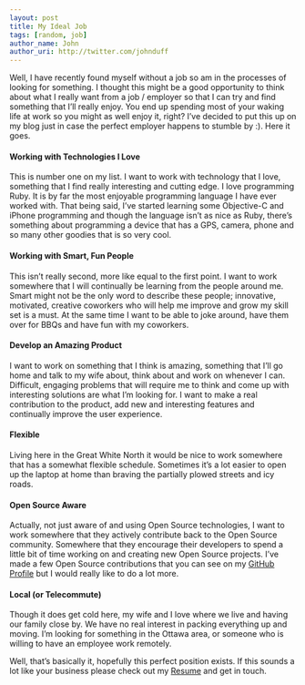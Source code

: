 ```yaml
---
layout: post
title: My Ideal Job
tags: [random, job]
author_name: John
author_uri: http://twitter.com/johnduff
---
```


Well, I have recently found myself without a job so am in the processes
of looking for something. I thought this might be a good opportunity to
think about what I really want from a job / employer so that I can try
and find something that I’ll really enjoy. You end up spending most of
your waking life at work so you might as well enjoy it, right? I’ve
decided to put this up on my blog just in case the perfect employer
happens to stumble by :). Here it goes.

#### Working with Technologies I Love

This is number one on my list. I want to work with technology that I
love, something that I find really interesting and cutting edge. I love
programming Ruby. It is by far the most enjoyable programming language I
have ever worked with. That being said, I’ve started learning some
Objective-C and iPhone programming and though the language isn’t as nice
as Ruby, there’s something about programming a device that has a GPS,
camera, phone and so many other goodies that is so very cool.

#### Working with Smart, Fun People

This isn’t really second, more like equal to the first point. I want to
work somewhere that I will continually be learning from the people
around me. Smart might not be the only word to describe these people;
innovative, motivated, creative coworkers who will help me improve and
grow my skill set is a must. At the same time I want to be able to joke
around, have them over for BBQs and have fun with my coworkers.

#### Develop an Amazing Product

I want to work on something that I think is amazing, something that I’ll
go home and talk to my wife about, think about and work on whenever I
can. Difficult, engaging problems that will require me to think and come
up with interesting solutions are what I’m looking for. I want to make a
real contribution to the product, add new and interesting features and
continually improve the user experience.

#### Flexible

Living here in the Great White North it would be nice to work somewhere
that has a somewhat flexible schedule. Sometimes it’s a lot easier to
open up the laptop at home than braving the partially plowed streets and
icy roads.

#### Open Source Aware

Actually, not just aware of and using Open Source technologies, I want
to work somewhere that they actively contribute back to the Open Source
community. Somewhere that they encourage their developers to spend a
little bit of time working on and creating new Open Source projects.
I’ve made a few Open Source contributions that you can see on my [GitHub
Profile](http://github.com/jduff) but I would really like to do a lot
more.

#### Local (or Telecommute)

Though it does get cold here, my wife and I love where we live and
having our family close by. We have no real interest in packing
everything up and moving. I’m looking for something in the Ottawa area,
or someone who is willing to have an employee work remotely.

Well, that’s basically it, hopefully this perfect position exists. If
this sounds a lot like your business please check out my
[Resume](http://jduff.github.com/resume/) and get in touch.
